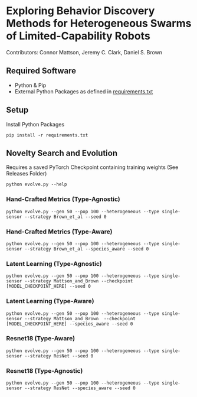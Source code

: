 # Exploring Behavior Discovery Methods for Heterogeneous Swarms of Limited-Capability Robots
Contributors: Connor Mattson, Jeremy C. Clark, Daniel S. Brown

[//]: # (# Leveraging Human Feedback to Evolve and Discover Novel Emergent Behaviors in Robot Swarms)

[//]: # (Contributors: Connor Mattson, Daniel S. Brown)

## Required Software
- Python & Pip
- External Python Packages as defined in [requirements.txt](requirements.txt) 

## Setup
Install Python Packages
    
    pip install -r requirements.txt

[//]: # (# Robot Swarm Simulation)

[//]: # ()
[//]: # (We use a custom swarm simulator to parameterize agents and environments. See this repository for details on how to create your own agent types and simulate swarm behaviors: https://github.com/Connor-Mattson/RobotSwarmSimulator)

[//]: # ()
[//]: # (## Test Simulation)

[//]: # ()
[//]: # (To test the simulation package, 'novel_swarms', run the following command where agents perform a cyclic pursuit collective behavior)

[//]: # (`python demo.py`)

[//]: # ()
[//]: # (# Novel Behavior Discovery)

[//]: # (## Generate Dataset)

[//]: # (Requires directory 'data' at project root.)

[//]: # ()
[//]: # (`python generate_dataset.py --help`)

[//]: # ()
[//]: # (OR see [latest releases]&#40;https://github.com/Connor-Mattson/SwarmBehaviorDiscovery/releases/tag/v0.1.0-alpha&#41; for an example dataset to examine: "gecco-filtered-two-sensor.zip", this file should be unzipped in the top-level "data" folder.)

[//]: # ()
[//]: # (## Self-Supervised Learning &#40;Contrastive Learning&#41;)

[//]: # (Requires a Contrastive Learning Dataset, generated from the previous file)

[//]: # ()
[//]: # (`python self_supervised_training.py --help`)

[//]: # ()
[//]: # (OR see [latest releases]&#40;https://github.com/Connor-Mattson/SwarmBehaviorDiscovery/releases/tag/v0.1.0-alpha&#41; for model parameters of self-supervised training alone: "Two-Sensor-Self-Supervised-Models.zip")

[//]: # ()
[//]: # (## Human-in-the-loop &#40;HIL&#41; Learning)

[//]: # (Should be performed after pretraining and requires a set of human labeled behaviors)

[//]: # ()
[//]: # (`python human_query_training.py --help`)

[//]: # ()
[//]: # (OR see [latest releases]&#40;https://github.com/Connor-Mattson/SwarmBehaviorDiscovery/releases/tag/v0.1.0-alpha&#41; for model parameters of HIL training on top of self-supervised learning: "Two-Sensor-HIL-Models.zip")

## Novelty Search and Evolution
Requires a saved PyTorch Checkpoint containing training weights (See Releases Folder)

`python evolve.py --help`


### Hand-Crafted Metrics (Type-Agnostic)
`python evolve.py --gen 50 --pop 100 --heterogeneous --type single-sensor --strategy Brown_et_al --seed 0`

### Hand-Crafted Metrics (Type-Aware)
`python evolve.py --gen 50 --pop 100 --heterogeneous --type single-sensor --strategy Brown_et_al --species_aware --seed 0`

### Latent Learning (Type-Agnostic)
`python evolve.py --gen 50 --pop 100 --heterogeneous --type single-sensor --strategy Mattson_and_Brown --checkpoint [MODEL_CHECKPOINT_HERE] --seed 0`

### Latent Learning (Type-Aware)
`python evolve.py --gen 50 --pop 100 --heterogeneous --type single-sensor --strategy Mattson_and_Brown  --checkpoint [MODEL_CHECKPOINT_HERE] --species_aware --seed 0`

### Resnet18 (Type-Aware)
`python evolve.py --gen 50 --pop 100 --heterogeneous --type single-sensor --strategy ResNet --seed 0`

### Resnet18 (Type-Agnostic)
`python evolve.py --gen 50 --pop 100 --heterogeneous --type single-sensor --strategy ResNet --species_aware --seed 0`





[//]: # (## Visualize Embedding Spaces)

[//]: # (Requires a saved PyTorch Checkpoint containing training weights)

[//]: # (see `visualize-embeddings.ipynb`)

[//]: # ()
[//]: # (## Obtain L2 Accuracy)

[//]: # (Requires a saved PyTorch Checkpoint containing training weights)

[//]: # (see `accuracy-results.ipynb`)


[//]: # (## Augmentation)

[//]: # (We have explored the idea of augmenting this framework further to allow more complex world, sensor, controller, and actuator spaces. )

[//]: # (Much of the backbone to support these augmentations is present in this codebase, but lacks testing and robustness.)

[//]: # ()
[//]: # (We invite you to augment cautiously and carefully test output validity.)
